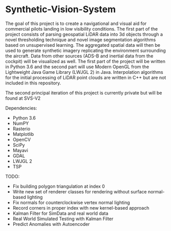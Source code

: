 # Synthetic-Vision-System
 The goal of this project is to create a navigational and visual aid for commercial pilots landing in low visibility conditions. The first part of the project consists of parsing geospatial LiDAR data into 3d objects through a novel thresholding technique and novel image segmentation algorithms based on unsupervised learning. The aggregated spatial data will then be used to generate synthetic imagery replicating the environment surrounding the aircraft. Data from other sources (ADS-B and inertial data from the cockpit) will be visualized as well. The first part of the project will be written in Python 3.6 and the second part will use Modern OpenGL from the Lightweight Java Game Library (LWJGL 2) in Java. Interpolation algorithms for the initial processing of LiDAR point clouds are written in C++ but are not included in this repository. 
 
The second principal iteration of this project is currently private but will be found at SVS-V2
 
 Dependencies:
 - Python 3.6
 - NumPY
 - Rasterio
 - Matplotlib
 - OpenCV
 - SciPy
 - Mayavi
 - GDAL
 - LWJGL 2
 - TSP

 TODO: 
 - Fix building polygon triangulation at index 0
 - Write new set of renderer classes for rendering without surface normal-based lighting
 - Fix normals for counterclockwise vertex normal lighting
 - Record corners in proper index with new kernel-based approach
 - Kalman Filter for SimData and real world data
 - Real World Simulated Testing with Kalman Filter
 - Predict Anomalies with Autoencoder

 

